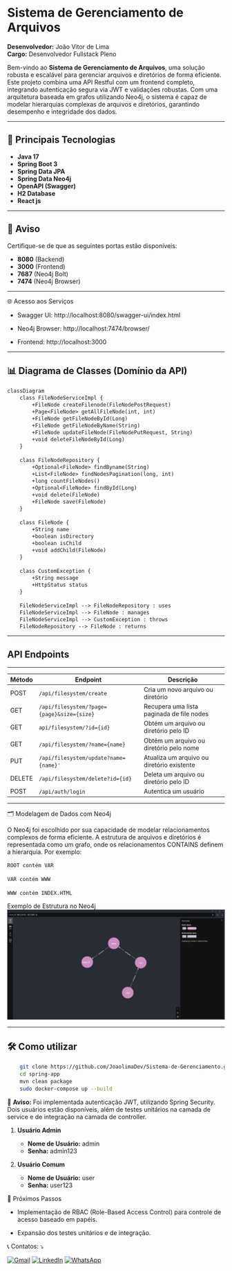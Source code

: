 # Sistema de Gerenciamento de Arquivos

**Desenvolvedor:** João Vitor de Lima  
**Cargo:** Desenvolvedor Fullstack Pleno

Bem-vindo ao **Sistema de Gerenciamento de Arquivos**, uma solução robusta e escalável para gerenciar arquivos e diretórios de forma eficiente. Este projeto combina uma API Restful com um frontend completo, integrando autenticação segura via JWT e validações robustas. Com uma arquitetura baseada em grafos utilizando Neo4j, o sistema é capaz de modelar hierarquias complexas de arquivos e diretórios, garantindo desempenho e integridade dos dados.

---

## 🚀 Principais Tecnologias

- **Java 17**  
- **Spring Boot 3**  
- **Spring Data JPA**  
- **Spring Data Neo4j**  
- **OpenAPI (Swagger)**  
- **H2 Database**
- **React js**    

---

## 🚨 Aviso

Certifique-se de que as seguintes portas estão disponíveis:  
- **8080** (Backend)  
- **3000** (Frontend)  
- **7687** (Neo4j Bolt)  
- **7474** (Neo4j Browser)  

---

🌐 Acesso aos Serviços

 - Swagger UI: http://localhost:8080/swagger-ui/index.html

 - Neo4j Browser: http://localhost:7474/browser/

 - Frontend: http://localhost:3000

---

## 📊 Diagrama de Classes (Domínio da API)

```mermaid
classDiagram
    class FileNodeServiceImpl {
        +FileNode createFilenode(FileNodePostRequest)
        +Page<FileNode> getAllFileNode(int, int)
        +FileNode getFileNodeById(Long)
        +FileNode getFileNodeByName(String)
        +FileNode updateFileNode(FileNodePutRequest, String)
        +void deleteFileNodeById(Long)
    }

    class FileNodeRepository {
        +Optional<FileNode> findByname(String)
        +List<FileNode> findNodesPagination(long, int)
        +long countFileNodes()
        +Optional<FileNode> findById(Long)
        +void delete(FileNode)
        +FileNode save(FileNode)
    }

    class FileNode {
        +String name
        +boolean isDirectory
        +boolean isChild
        +void addChild(FileNode)
    }

    class CustomException {
        +String message
        +HttpStatus status
    }

    FileNodeServiceImpl --> FileNodeRepository : uses
    FileNodeServiceImpl --> FileNode : manages
    FileNodeServiceImpl --> CustomException : throws
    FileNodeRepository --> FileNode : returns
```
---

## API Endpoints
-------------

| Método | Endpoint                                   | Descrição                                   |
|--------|--------------------------------------------|---------------------------------------------|
| POST   | `/api/filesystem/create`                     | Cria um novo arquivo ou diretório           |
| GET    | `/api/filesystem/?page={page}&size={size}`   | Recupera uma lista paginada de file nodes   |
| GET    | `api/filesystem/?id={id}`                    | Obtém um arquivo ou diretório pelo ID       |
| GET    | `/api/filesystem/?name={name}`               | Obtém um arquivo ou diretório pelo nome     |
| PUT    | `/api/filesystem/update?name={name}'`        | Atualiza um arquivo ou diretório existente  |
| DELETE | `/api/filesystem/delete?id={id}`             | Deleta um arquivo ou diretório pelo ID      |
| POST   | `/api/auth/login`                            | Autentica um usuário                        |


---

🗂️ Modelagem de Dados com Neo4j

O Neo4j foi escolhido por sua capacidade de modelar relacionamentos complexos de forma eficiente. A estrutura de arquivos e diretórios é representada como um grafo, onde os relacionamentos CONTAINS definem a hierarquia. Por exemplo:

    ROOT contém VAR

    VAR contém WWW

    WWW contém INDEX.HTML

Exemplo de Estrutura no Neo4j
![Alt text](neo4j.png)


---

## 🛠️  Como utilizar

```bash
    git clone https://github.com/JoaolimaDev/Sistema-de-Gerenciamento.git
    cd spring-app
    mvn clean package
    sudo docker-compose up --build
```

🚨 **Aviso:** Foi implementada autenticação JWT, utilizando Spring Security. Dois usuários estão disponíveis, além de testes unitários na camada de service e de integração na camada de controller.

1. **Usuário Admin**
   - **Nome de Usuário:** admin
   - **Senha:** admin123

2. **Usuário Comum**
   - **Nome de Usuário:** user
   - **Senha:** user123

📌 Próximos Passos

   - Implementação de RBAC (Role-Based Access Control) para controle de acesso baseado em papéis.

   - Expansão dos testes unitários e de integração.

<p align="left">
  📞  Contatos: ⤵️
</p>

<p align="left">
  <a href="mailto:ozymandiasphp@gmail.com" title="Gmail">
  <img src="https://img.shields.io/badge/-Gmail-FF0000?style=flat-square&labelColor=FF0000&logo=gmail&logoColor=white&link=LINK-DO-SEU-GMAIL" alt="Gmail"/></a>
  <a href="https://www.linkedin.com/in/jo%C3%A3o-vitor-de-lima-dev/" title="LinkedIn">
  <img src="https://img.shields.io/badge/-Linkedin-0e76a8?style=flat-square&logo=Linkedin&logoColor=white&link=LINK-DO-SEU-LINKEDIN" alt="LinkedIn"/></a>
  <a href="https://wa.me/5581989553431" title="WhatsApp">
  <img src="https://img.shields.io/badge/-WhatsApp-25d366?style=flat-square&labelColor=25d366&logo=whatsapp&logoColor=white&link=API-DO-SEU-WHATSAPP" alt="WhatsApp"/></a>
</p>




   
